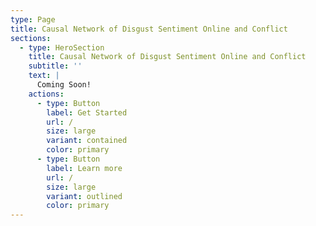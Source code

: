 ```yaml
---
type: Page
title: Causal Network of Disgust Sentiment Online and Conflict
sections:
  - type: HeroSection
    title: Causal Network of Disgust Sentiment Online and Conflict
    subtitle: ''
    text: |
      Coming Soon!
    actions:
      - type: Button
        label: Get Started
        url: /
        size: large
        variant: contained
        color: primary
      - type: Button
        label: Learn more
        url: /
        size: large
        variant: outlined
        color: primary
---
```

